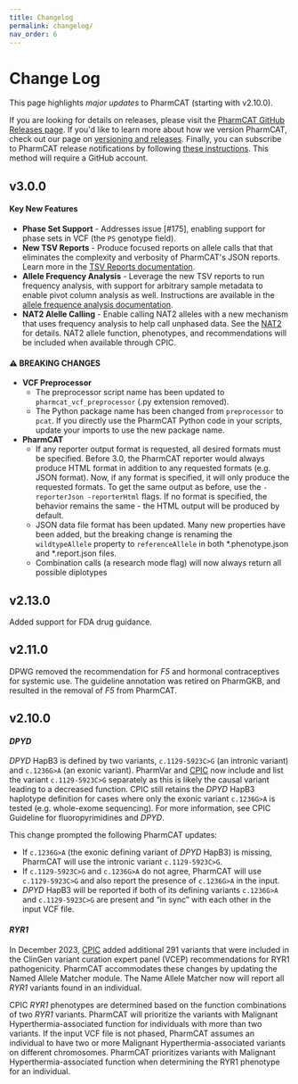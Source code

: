 ```yaml
---
title: Changelog
permalink: changelog/
nav_order: 6
---
```


# Change Log

This page highlights _major updates_ to PharmCAT (starting with v2.10.0).

If you are looking for details on releases, please visit the
[PharmCAT GitHub Releases page](https://github.com/PharmGKB/PharmCAT/releases).  If you'd like to learn more about how
we version PharmCAT, check out our page on [versioning and releases](/versioning).  Finally, you can subscribe to
PharmCAT release notifications by following
[these instructions](/versioning#subscribing-to-release-notifications). This method will require a GitHub account.


## v3.0.0

#### Key New Features

* **Phase Set Support** - Addresses issue [#175], enabling support for phase sets in VCF (the `PS` genotype field).
* **New TSV Reports** - Produce focused reports on allele calls that that eliminates the complexity and verbosity of PharmCAT's JSON reports. Learn more in the [TSV Reports documentation](https://pharmcat.org/using/running-pharmcat/#calls-only-tsv-reports).
* **Allele Frequency Analysis** - Leverage the new TSV reports to run frequency analysis, with support for arbitrary sample metadata to enable pivot column analysis as well.  Instructions are available in the [allele frequence analysis documentation](https://pharmcat.org/using/allele-frequency-analysis/).
* **NAT2 Alelle Calling** - Enable calling NAT2 alleles with a new mechanism that uses frequency analysis to help call unphased data. See the [NAT2](https://pharmcat.org/methods/gene-definition-exceptions/#nat2) for details.  NAT2 allele function, phenotypes, and recommendations will be included when available through CPIC.

#### ⚠ BREAKING CHANGES

* **VCF Preprocessor**
  * The preprocessor script name has been updated to `pharmcat_vcf_preprocessor` (.py extension removed).
  * The Python package name has been changed from `preprocessor` to `pcat`.
    If you directly use the PharmCAT Python code in your scripts, update your imports to use the new package name.
* **PharmCAT**
  * If any reporter output format is requested, all desired formats must be specified.
    Before 3.0, the PharmCAT reporter would always produce HTML format in addition to any requested formats
    (e.g. JSON format).  Now, if any format is specified, it will only produce the requested formats.
    To get the same output as before, use the `-reporterJson -reporterHtml` flags.  If no format is specified,
    the behavior remains the same - the HTML output will be produced by default.
  * JSON data file format has been updated.
    Many new properties have been added, but the breaking change is renaming the `wildtypeAllele` property to
    `referenceAllele` in both *.phenotype.json and *.report.json files.
  * Combination calls (a research mode flag) will now always return all possible diplotypes


## v2.13.0

Added support for FDA drug guidance.


## v2.11.0

DPWG removed the recommendation for _F5_ and hormonal contraceptives for systemic use.
The guideline annotation was retired on PharmGKB, and resulted in the removal of _F5_ from PharmCAT.


## v2.10.0

#### _DPYD_

_DPYD_ HapB3 is defined by two variants, `c.1129-5923C>G` (an intronic variant) and `c.1236G>A` (an exonic variant). PharmVar and [CPIC](https://cpicpgx.org/guidelines/guideline-for-fluoropyrimidines-and-dpyd/) now include and list the variant `c.1129-5923C>G` separately as this is likely the causal variant leading to a decreased function. CPIC still retains the _DPYD_ HapB3 haplotype definition for cases where only the exonic variant `c.1236G>A` is tested (e.g. whole-exome sequencing). For more information, see CPIC Guideline for fluoropyrimidines and _DPYD_.

This change prompted the following PharmCAT updates:

- If `c.1236G>A` (the exonic defining variant of _DPYD_ HapB3) is missing, PharmCAT will use the intronic variant `c.1129-5923C>G`.
- If `c.1129-5923C>G` and `c.1236G>A` do not agree, PharmCAT will use `c.1129-5923C>G` and also report the presence of `c.1236G>A` in the input.
- _DPYD_ HapB3 will be reported if both of its defining variants `c.1236G>A` and `c.1129-5923C>G` are present and “in sync” with each other in the input VCF file.

#### _RYR1_

In December 2023, [CPIC](https://cpicpgx.org/guidelines/cpic-guideline-for-ryr1-and-cacna1s/) added additional 291 variants that were included in the ClinGen variant curation expert panel (VCEP) recommendations for RYR1 pathogenicity. PharmCAT accommodates these changes by updating the Named Allele Matcher module. The Name Allele Matcher now will report all _RYR1_ variants found in an individual. 

CPIC _RYR1_ phenotypes are determined based on the function combinations of two _RYR1_ variants. PharmCAT will prioritize the variants with Malignant Hyperthermia-associated function for individuals with more than two variants. If the input VCF file is not phased, PharmCAT assumes an individual to have two or more Malignant Hyperthermia-associated variants on different chromosomes. PharmCAT prioritizes variants with Malignant Hyperthermia-associated function when determining the RYR1 phenotype for an individual.

